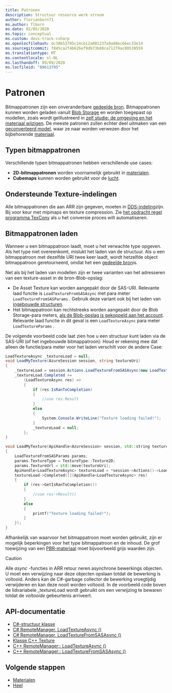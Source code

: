 ```yaml
---
title: Patronen
description: Structuur resource werk stroom
author: florianborn71
ms.author: flborn
ms.date: 02/05/2020
ms.topic: conceptual
ms.custom: devx-track-csharp
ms.openlocfilehash: dc38b53705c24cb12a001237a9a80ec66ec33e14
ms.sourcegitcommit: f845ca2f4b626ef9db73b88ca71279ac80538559
ms.translationtype: MT
ms.contentlocale: nl-NL
ms.lasthandoff: 09/09/2020
ms.locfileid: "89613795"
---
```

# <a name="textures"></a>Patronen

Bitmappatronen zijn een onveranderbare [gedeelde bron](../concepts/lifetime.md). Bitmappatronen kunnen worden geladen vanuit [Blob Storage](../how-tos/conversion/blob-storage.md) en worden toegepast op modellen, zoals wordt geïllustreerd in [zelf studie: de omgeving en het materiaal wijzigen](../tutorials/unity/materials-lighting-effects/materials-lighting-effects.md). De meeste patronen zullen echter deel uitmaken van een [geconverteerd model](../how-tos/conversion/model-conversion.md), waar ze naar worden verwezen door het bijbehorende [materiaal](materials.md).

## <a name="texture-types"></a>Typen bitmappatronen

Verschillende typen bitmappatronen hebben verschillende use cases:

* **2D-bitmappatronen** worden voornamelijk gebruikt in [materialen](materials.md).
* **Cubemaps** kunnen worden gebruikt voor de [lucht](../overview/features/sky.md).

## <a name="supported-texture-formats"></a>Ondersteunde Texture-indelingen

Alle bitmappatronen die aan ARR zijn gegeven, moeten in [DDS-indeling](https://en.wikipedia.org/wiki/DirectDraw_Surface)zijn. Bij voor keur met mipmaps en texture compression. Zie [het opdracht regel programma TexConv](../resources/tools/tex-conv.md) als u het conversie proces wilt automatiseren.

## <a name="loading-textures"></a>Bitmappatronen laden

Wanneer u een bitmappatroon laadt, moet u het verwachte type opgeven. Als het type niet overeenkomt, mislukt het laden van de structuur.
Als u een bitmappatroon met dezelfde URI twee keer laadt, wordt hetzelfde object bitmappatroon geretourneerd, omdat het een [gedeelde bron](../concepts/lifetime.md)is.

Net als bij het laden van modellen zijn er twee varianten van het adresseren van een texture-asset in de bron-Blob-opslag:

* De Asset Texture kan worden aangepakt door de SAS-URI. Relevante laad functie is `LoadTextureFromSASAsync` met para meter `LoadTextureFromSASParams` . Gebruik deze variant ook bij het laden van [ingebouwde structuren](../overview/features/sky.md#built-in-environment-maps).
* Het bitmappatroon kan rechtstreeks worden aangepakt door de Blob Storage-para meters, [als de Blob-opslag is gekoppeld aan het account](../how-tos/create-an-account.md#link-storage-accounts). Relevante laad functie in dit geval is een `LoadTextureAsync` para meter `LoadTextureParams` .

De volgende voorbeeld code laat zien hoe u een structuur kunt laden via de SAS-URI (of het ingebouwde bitmappatroon): Houd er rekening mee dat alleen de functie/para meter voor het laden verschilt voor de andere Case:

```cs
LoadTextureAsync _textureLoad = null;
void LoadMyTexture(AzureSession session, string textureUri)
{
    _textureLoad = session.Actions.LoadTextureFromSASAsync(new LoadTextureFromSASParams(textureUri, TextureType.Texture2D));
    _textureLoad.Completed +=
        (LoadTextureAsync res) =>
        {
            if (res.IsRanToCompletion)
            {
                //use res.Result
            }
            else
            {
                System.Console.WriteLine("Texture loading failed!");
            }
            _textureLoad = null;
        };
}
```

```cpp
void LoadMyTexture(ApiHandle<AzureSession> session, std::string textureUri)
{
    LoadTextureFromSASParams params;
    params.TextureType = TextureType::Texture2D;
    params.TextureUrl = std::move(textureUri);
    ApiHandle<LoadTextureAsync> textureLoad = *session->Actions()->LoadTextureFromSASAsync(params);
    textureLoad->Completed([](ApiHandle<LoadTextureAsync> res)
    {
        if (res->GetIsRanToCompletion())
        {
            //use res->Result()
        }
        else
        {
            printf("Texture loading failed!");
        }
    });
}
```

Afhankelijk van waarvoor het bitmappatroon moet worden gebruikt, zijn er mogelijk beperkingen voor het type bitmappatroon en de inhoud. De grof toewijzing van een [PBR-materiaal](../overview/features/pbr-materials.md) moet bijvoorbeeld grijs waarden zijn.

> [!CAUTION]
> Alle *async* -functies in ARR retour neren asynchrone bewerkings objecten. U moet een verwijzing naar deze objecten opslaan totdat de bewerking is voltooid. Anders kan de C#-garbage collector de bewerking vroegtijdig verwijderen en kan deze nooit worden voltooid. In de voorbeeld code boven de lidvariabele _textureLoad wordt gebruikt om een verwijzing te bewaren totdat de *voltooide* gebeurtenis arriveert.

## <a name="api-documentation"></a>API-documentatie

* [C#-structuur klasse](https://docs.microsoft.com/dotnet/api/microsoft.azure.remoterendering.texture)
* [C# RemoteManager. LoadTextureAsync ()](https://docs.microsoft.com/dotnet/api/microsoft.azure.remoterendering.remotemanager.loadtextureasync)
* [C# RemoteManager. LoadTextureFromSASAsync ()](https://docs.microsoft.com/dotnet/api/microsoft.azure.remoterendering.remotemanager.loadtexturefromsasasync)
* [Klasse C++ Texture](https://docs.microsoft.com/cpp/api/remote-rendering/texture)
* [C++ RemoteManager:: LoadTextureAsync ()](https://docs.microsoft.com/cpp/api/remote-rendering/remotemanager#loadtextureasync)
* [C++ RemoteManager:: LoadTextureFromSASAsync ()](https://docs.microsoft.com/cpp/api/remote-rendering/remotemanager#loadtexturefromsasasync)

## <a name="next-steps"></a>Volgende stappen

* [Materialen](materials.md)
* [Heel](../overview/features/sky.md)
